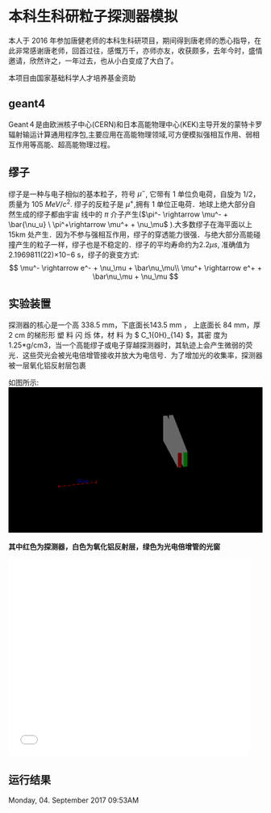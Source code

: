 # 本科生科研粒子探测器模拟
本人于 2016 年参加唐健老师的本科生科研项目，期间得到唐老师的悉心指导，在此非常感谢唐老师，回首过往，感慨万千，亦师亦友，收获颇多，去年今时，盛情邀请，欣然许之，一年过去，也从小白变成了大白了。

本项目由国家基础科学人才培养基金资助
## geant4
Geant４是由欧洲核子中心(CERN)和日本高能物理中心(KEK)主导开发的蒙特卡罗辐射输运计算通用程序包,主要应用在高能物理领域,可方便模拟强相互作用、弱相互作用等高能、超高能物理过程。
## 缪子
缪子是一种与电子相似的基本粒子，符号 $\mu^-$, 它带有 1 单位负电荷，自旋为 1/2，质量为 105 $MeV/c^2$. 缪子的反粒子是 $\mu^+$,拥有 1 单位正电荷．地球上绝大部分自然生成的缪子都由宇宙
线中的 $\pi$ 介子产生($\pi^- \rightarrow \mu^- + \bar{\nu_u} \ \pi^+\rightarrow \mu^+ + \nu_\mu$ ).大多数缪子在海平面以上  15km  处产生．因为不参与强相互作用，缪子的穿透能力很强．与绝大部分高能碰撞产生的粒子一样，缪子也是不稳定的．缪子的平均寿命约为$2.2\mu s$, 准确值为 2.1969811(22)×10−6 s，缪子的衰变方式:
$$
\mu^- \rightarrow e^- + \nu_\mu + \bar\nu_\mu\\
\mu^+ \rightarrow e^+ + \bar\nu_\mu + \nu_\mu
$$
## 实验装置
探测器的核心是一个高 338.5 mm，下底面长143.5 mm ， 上底面长 84 mm，厚 2 cm 的梯形形 塑 料 闪 烁 体，材 料 为 $ C_1{0H}_{14} $，其密 度为 1.25*g/cm3，当一个高能缪子或电子穿越探测器时，其轨迹上会产生微弱的荧光．这些荧光会被光电倍增管接收并放大为电信号．为了增加光的收集率，探测器被一层氧化铝反射层包裹

如图所示:
![ muon detector](./pic/muondetect.png  "muon detector")

**其中红色为探测器，白色为氧化铝反射层，绿色为光电倍增管的光窗**
<iframe  title="muon detecter vidio" width="480" height="390" src="./pic/GMovie.mpeg" frameborder="0" allowfullscreen></iframe>

## 运行结果

Monday, 04. September 2017 09:53AM 